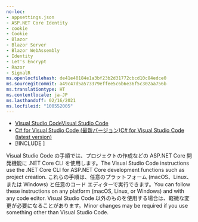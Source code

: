 ```yaml
---
no-loc:
- appsettings.json
- ASP.NET Core Identity
- cookie
- Cookie
- Blazor
- Blazor Server
- Blazor WebAssembly
- Identity
- Let's Encrypt
- Razor
- SignalR
ms.openlocfilehash: de41e40184e1a3bf23b2d31772cbcd10c84edce0
ms.sourcegitcommit: a49c47d5a573379effee5c6b6e36f5c302aa756b
ms.translationtype: HT
ms.contentlocale: ja-JP
ms.lasthandoff: 02/16/2021
ms.locfileid: "100552005"
---
```

* [<span data-ttu-id="0ea2d-101">Visual Studio Code</span><span class="sxs-lookup"><span data-stu-id="0ea2d-101">Visual Studio Code</span></span>](https://code.visualstudio.com/download)
* [<span data-ttu-id="0ea2d-102">C# for Visual Studio Code (最新バージョン)</span><span class="sxs-lookup"><span data-stu-id="0ea2d-102">C# for Visual Studio Code (latest version)</span></span>](https://marketplace.visualstudio.com/items?itemName=ms-dotnettools.csharp)
* [!INCLUDE [](~/includes/3.0-SDK.md)]

<span data-ttu-id="0ea2d-103">Visual Studio Code の手順では、プロジェクトの作成などの ASP.NET Core 開発機能に .NET Core CLI を使用します。</span><span class="sxs-lookup"><span data-stu-id="0ea2d-103">The Visual Studio Code instructions use the .NET Core CLI for ASP.NET Core development functions such as project creation.</span></span> <span data-ttu-id="0ea2d-104">これらの手順は、任意のプラットフォーム (macOS、Linux、または Windows) と任意のコード エディターで実行できます。</span><span class="sxs-lookup"><span data-stu-id="0ea2d-104">You can follow these instructions on any platform (macOS, Linux, or Windows) and with any code editor.</span></span> <span data-ttu-id="0ea2d-105">Visual Studio Code 以外のものを使用する場合は、軽微な変更が必要になることがあります。</span><span class="sxs-lookup"><span data-stu-id="0ea2d-105">Minor changes may be required if you use something other than Visual Studio Code.</span></span>
